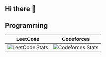 ## Hi there 👋

<!--
**dhlinhdn00/dhlinhdn00** is a ✨ _special_ ✨ repository because its `README.md` (this file) appears on your GitHub profile.

Here are some ideas to get you started:

- 🔭 I’m currently working on ...
- 🌱 I’m currently learning ...
- 👯 I’m looking to collaborate on ...
- 🤔 I’m looking for help with ...
- 💬 Ask me about ...
- 📫 How to reach me: ...
- 😄 Pronouns: ...
- ⚡ Fun fact: ...
-->

## Programming

| LeetCode | Codeforces |
|----------|------------|
| ![LeetCode Stats](https://leetcard.jacoblin.cool/dhlinhdn00?theme=dark&ext=heatmap) | ![Codeforces Stats](https://codeforces-readme-stats.vercel.app/api/card?username=dhlinhdn00&theme=dark) |

